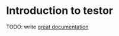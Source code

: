 # Introduction to testor

TODO: write [great documentation](http://jacobian.org/writing/what-to-write/)
